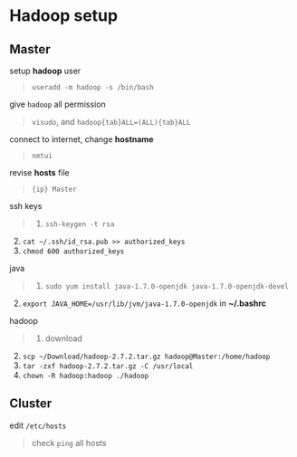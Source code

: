 # Hadoop setup

## Master

setup **hadoop** user
> `useradd -m hadoop -s /bin/bash`

give `hadoop` all permission
> `visudo`, and `hadoop{tab}ALL=(ALL){tab}ALL`

connect to internet, change **hostname**
> `nmtui`

revise **hosts** file
> `{ip} Master`

ssh keys
> 1. `ssh-keygen -t rsa`
2. `cat ~/.ssh/id_rsa.pub >> authorized_keys`
3. `chmod 600 authorized_keys`

java
>1. `sudo yum install java-1.7.0-openjdk java-1.7.0-openjdk-devel`
2. `export JAVA_HOME=/usr/lib/jvm/java-1.7.0-openjdk` in **~/.bashrc**

hadoop
>1. download
2. `scp ~/Download/hadoop-2.7.2.tar.gz hadoop@Master:/home/hadoop`
3. `tar -zxf hadoop-2.7.2.tar.gz -C /usr/local`
4. `chown -R hadoop:hadoop ./hadoop`

## Cluster

edit `/etc/hosts`
> check `ping` all hosts
